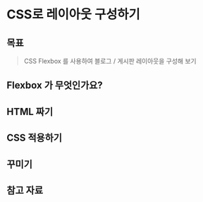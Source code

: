 # CSS로 레이아웃 구성하기

## 목표

> CSS Flexbox 를 사용하여 블로그 / 게시판 레이아웃을 구성해 보기

## Flexbox 가 무엇인가요?

## HTML 짜기

## CSS 적용하기

## 꾸미기

## 참고 자료
